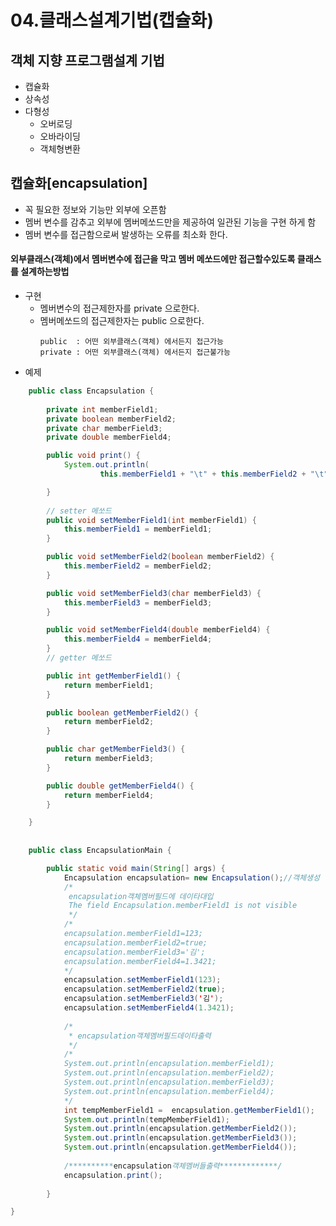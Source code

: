 # 04.클래스설계기법(캡슐화)

## 객체 지향 프로그램설계 기법 
 - 캡슐화
 - 상속성
 - 다형성
    + 오버로딩
    + 오바라이딩
    + 객체형변환



## 캡슐화[encapsulation]
  - 꼭 필요한 정보와 기능만 외부에 오픈함
  - 멤버 변수를 감추고 외부에 멤버메쏘드만을 제공하여 일관된 기능을 구현 하게 함
  - 멤버 변수를 접근함으로써 발생하는 오류를 최소화 한다.
    
  #### 외부클래스(객체)에서 멤버변수에 접근을 막고 멤버 메쏘드에만 접근할수있도록 클래스를 설계하는방법
  - 구현  
    + 멤버변수의 접근제한자를 private 으로한다. 
	+ 멤버메쏘드의 접근제한자는 public 으로한다.
	   ```
	   public  : 어떤 외부클래스(객체) 에서든지 접근가능
       private : 어떤 외부클래스(객체) 에서든지 접근불가능
       ```
   - 예제 
```java
	public class Encapsulation {
	   
		private int memberField1;
		private boolean memberField2;
		private char memberField3;
		private double memberField4;

		public void print() {
			System.out.println(
					this.memberField1 + "\t" + this.memberField2 + "\t" + this.memberField3 + "\t" + this.memberField4);

		}
		
		// setter 메쏘드
		public void setMemberField1(int memberField1) {
			this.memberField1 = memberField1;
		}

		public void setMemberField2(boolean memberField2) {
			this.memberField2 = memberField2;
		}

		public void setMemberField3(char memberField3) {
			this.memberField3 = memberField3;
		}

		public void setMemberField4(double memberField4) {
			this.memberField4 = memberField4;
		}
		// getter 메쏘드

		public int getMemberField1() {
			return memberField1;
		}

		public boolean getMemberField2() {
			return memberField2;
		}

		public char getMemberField3() {
			return memberField3;
		}

		public double getMemberField4() {
			return memberField4;
		}

	}
	
	
	public class EncapsulationMain {

		public static void main(String[] args) {
			Encapsulation encapsulation= new Encapsulation();//객체생성
			/*
			 encapsulation객체멤버필드에 데이타대입
			 The field Encapsulation.memberField1 is not visible
			 */
			/*
			encapsulation.memberField1=123;
			encapsulation.memberField2=true;
			encapsulation.memberField3='김';
			encapsulation.memberField4=1.3421;
			*/
			encapsulation.setMemberField1(123);
			encapsulation.setMemberField2(true);
			encapsulation.setMemberField3('김');
			encapsulation.setMemberField4(1.3421);
			
			/*
			 * encapsulation객체멤버필드데이타출력
			 */
			/*
			System.out.println(encapsulation.memberField1);
			System.out.println(encapsulation.memberField2);
			System.out.println(encapsulation.memberField3);
			System.out.println(encapsulation.memberField4);
			*/
			int tempMemberField1 = 	encapsulation.getMemberField1();
			System.out.println(tempMemberField1);
			System.out.println(encapsulation.getMemberField2());
			System.out.println(encapsulation.getMemberField3());
			System.out.println(encapsulation.getMemberField4());
						
			/**********encapsulation객체멤버들출력*************/
			encapsulation.print();
			
		}

}
	
	
```

